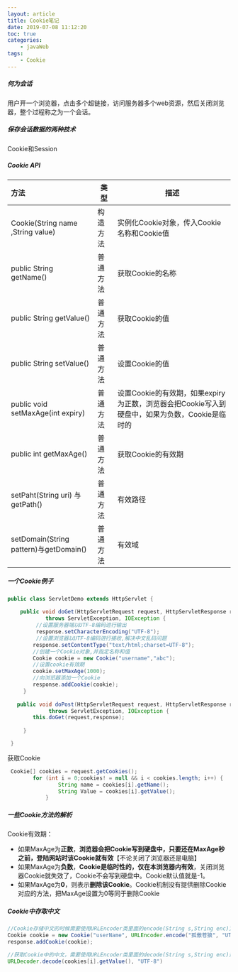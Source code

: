 ```yaml
---
layout: article
title: Cookie笔记
date: 2019-07-08 11:12:20
toc: true
categories:
	- javaWeb
tags:
	- Cookie
---
```


##### 何为会话

用户开一个浏览器，点击多个超链接，访问服务器多个web资源，然后关闭浏览器，整个过程称之为一个会话。<!--more-->

##### 保存会话数据的两种技术

Cookie和Session

##### Cookie API

| 方法                                   | 类型     | 描述                                                         |
| :------------------------------------- | -------- | ------------------------------------------------------------ |
| Cookie(String name ,String value)      | 构造方法 | 实例化Cookie对象，传入Cookie名称和Cookie值                   |
| public String getName()                | 普通方法 | 获取Cookie的名称                                             |
| public String getValue()               | 普通方法 | 获取Cookie的值                                               |
| public String setValue()               | 普通方法 | 设置Cookie的值                                               |
| public void setMaxAge(int expiry)      | 普通方法 | 设置Cookie的有效期，如果expiry为正数，浏览器会把Cookie写入到硬盘中，如果为负数，Cookie是临时的 |
| public int getMaxAge()                 | 普通方法 | 获取Cookie的有效期                                           |
| setPaht(String uri) 与getPath()        | 普通方法 | 有效路径                                                     |
| setDomain(String pattern)与getDomain() | 普通方法 | 有效域                                                       |

##### 一个Cookie例子

```java
public class ServletDemo extends HttpServlet {
  
    public void doGet(HttpServletRequest request, HttpServletResponse response)
            throws ServletException, IOException {
 		 //设置服务器端以UTF-8编码进行输出
         response.setCharacterEncoding("UTF-8");
         //设置浏览器以UTF-8编码进行接收,解决中文乱码问题
        response.setContentType("text/html;charset=UTF-8");
        //创建一个Cookie对象,并指定名称和值
        Cookie cookie = new Cookie("username","abc");
        //设置cookie有效期
        cookie.setMaxAge(1000);
        //向浏览器添加一个Cookie
        response.addCookie(cookie);
     }
     
   public void doPost(HttpServletRequest request, HttpServletResponse response)
             throws ServletException, IOException {
		this.doGet(request,response);
		
     }

 }
```

获取Cookie

```java
 Cookie[] cookies = request.getCookies();
        for (int i = 0;cookies! = null && i < cookies.length; i++) {
                String name = cookies[i].getName();
                String Value = cookies[i].getValue();
            }
```

##### 一些Cookie方法的解析

Cookie有效期：

- 如果MaxAge为**正数**，**浏览器会把Cookie写到硬盘中，只要还在MaxAge秒之前，登陆网站时该Cookie就有效**【不论关闭了浏览器还是电脑】
- 如果MaxAge为**负数**，**Cookie是临时性的，仅在本浏览器内有效**，关闭浏览器Cookie就失效了，Cookie不会写到硬盘中。Cookie默认值就是-1。
- 如果MaxAge为**0**，则表示**删除该Cookie**。Cookie机制没有提供删除Cookie对应的方法，把MaxAge设置为0等同于删除Cookie

##### Cookie中存取中文

```java
//Cookie存储中文的时候需要使用URLEncoder类里面的encode(String s,String enc)方法进行中文转码
Cookie cookie = new Cookie("userName", URLEncoder.encode("孤傲苍狼", "UTF-8"));
response.addCookie(cookie);

//获取Cookie中的中文，需要使用URLEncoder类里面的decode(String s,String enc)进行解码
URLDecoder.decode(cookies[i].getValue(), "UTF-8")
```

